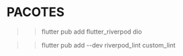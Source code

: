 # PACOTES

>> flutter pub add flutter_riverpod dio

>> flutter pub add --dev riverpod_lint custom_lint